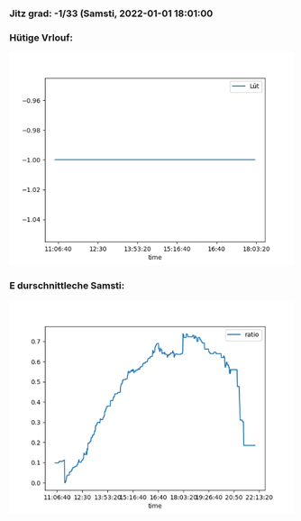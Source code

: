 ### Jitz grad: -1/33 (Samsti, 2022-01-01 18:01:00

### Hütige Vrlouf:
![Graph](Today.png)

### E durschnittleche Samsti:
![Graph](Samsti.png)